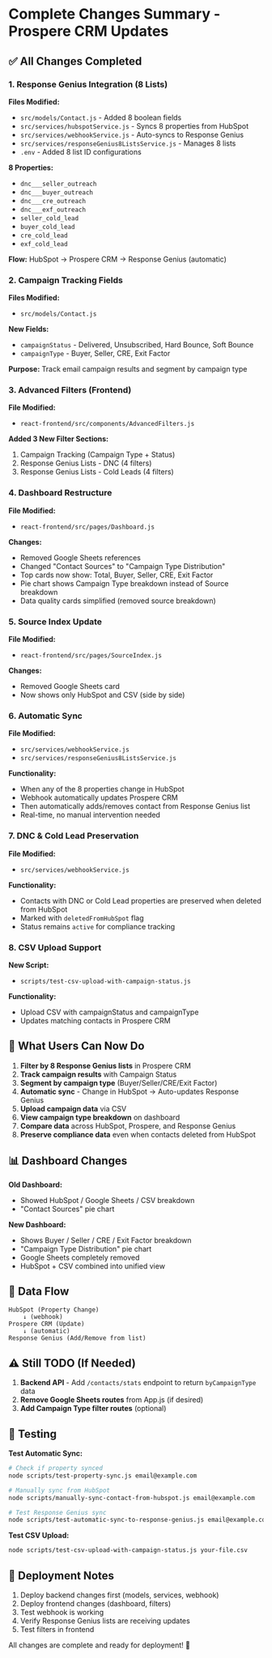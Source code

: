 # Complete Changes Summary - Prospere CRM Updates

## ✅ All Changes Completed

### 1. Response Genius Integration (8 Lists)
**Files Modified:**
- `src/models/Contact.js` - Added 8 boolean fields
- `src/services/hubspotService.js` - Syncs 8 properties from HubSpot
- `src/services/webhookService.js` - Auto-syncs to Response Genius
- `src/services/responseGenius8ListsService.js` - Manages 8 lists
- `.env` - Added 8 list ID configurations

**8 Properties:**
- `dnc___seller_outreach`
- `dnc___buyer_outreach`
- `dnc___cre_outreach`
- `dnc___exf_outreach`
- `seller_cold_lead`
- `buyer_cold_lead`
- `cre_cold_lead`
- `exf_cold_lead`

**Flow:** HubSpot → Prospere CRM → Response Genius (automatic)

### 2. Campaign Tracking Fields
**Files Modified:**
- `src/models/Contact.js`

**New Fields:**
- `campaignStatus` - Delivered, Unsubscribed, Hard Bounce, Soft Bounce
- `campaignType` - Buyer, Seller, CRE, Exit Factor

**Purpose:** Track email campaign results and segment by campaign type

### 3. Advanced Filters (Frontend)
**File Modified:**
- `react-frontend/src/components/AdvancedFilters.js`

**Added 3 New Filter Sections:**
1. Campaign Tracking (Campaign Type + Status)
2. Response Genius Lists - DNC (4 filters)
3. Response Genius Lists - Cold Leads (4 filters)

### 4. Dashboard Restructure
**File Modified:**
- `react-frontend/src/pages/Dashboard.js`

**Changes:**
- Removed Google Sheets references
- Changed "Contact Sources" to "Campaign Type Distribution"
- Top cards now show: Total, Buyer, Seller, CRE, Exit Factor
- Pie chart shows Campaign Type breakdown instead of Source breakdown
- Data quality cards simplified (removed source breakdown)

### 5. Source Index Update
**File Modified:**
- `react-frontend/src/pages/SourceIndex.js`

**Changes:**
- Removed Google Sheets card
- Now shows only HubSpot and CSV (side by side)

### 6. Automatic Sync
**File Modified:**
- `src/services/webhookService.js`
- `src/services/responseGenius8ListsService.js`

**Functionality:**
- When any of the 8 properties change in HubSpot
- Webhook automatically updates Prospere CRM
- Then automatically adds/removes contact from Response Genius list
- Real-time, no manual intervention needed

### 7. DNC & Cold Lead Preservation
**File Modified:**
- `src/services/webhookService.js`

**Functionality:**
- Contacts with DNC or Cold Lead properties are preserved when deleted from HubSpot
- Marked with `deletedFromHubSpot` flag
- Status remains `active` for compliance tracking

### 8. CSV Upload Support
**New Script:**
- `scripts/test-csv-upload-with-campaign-status.js`

**Functionality:**
- Upload CSV with campaignStatus and campaignType
- Updates matching contacts in Prospere CRM

## 🎯 What Users Can Now Do

1. **Filter by 8 Response Genius lists** in Prospere CRM
2. **Track campaign results** with Campaign Status
3. **Segment by campaign type** (Buyer/Seller/CRE/Exit Factor)
4. **Automatic sync** - Change in HubSpot → Auto-updates Response Genius
5. **Upload campaign data** via CSV
6. **View campaign type breakdown** on dashboard
7. **Compare data** across HubSpot, Prospere, and Response Genius
8. **Preserve compliance data** even when contacts deleted from HubSpot

## 📊 Dashboard Changes

**Old Dashboard:**
- Showed HubSpot / Google Sheets / CSV breakdown
- "Contact Sources" pie chart

**New Dashboard:**
- Shows Buyer / Seller / CRE / Exit Factor breakdown
- "Campaign Type Distribution" pie chart
- Google Sheets completely removed
- HubSpot + CSV combined into unified view

## 🔄 Data Flow

```
HubSpot (Property Change)
    ↓ (webhook)
Prospere CRM (Update)
    ↓ (automatic)
Response Genius (Add/Remove from list)
```

## ⚠️ Still TODO (If Needed)

1. **Backend API** - Add `/contacts/stats` endpoint to return `byCampaignType` data
2. **Remove Google Sheets routes** from App.js (if desired)
3. **Add Campaign Type filter routes** (optional)

## 🧪 Testing

**Test Automatic Sync:**
```bash
# Check if property synced
node scripts/test-property-sync.js email@example.com

# Manually sync from HubSpot
node scripts/manually-sync-contact-from-hubspot.js email@example.com

# Test Response Genius sync
node scripts/test-automatic-sync-to-response-genius.js email@example.com seller_cold_lead true
```

**Test CSV Upload:**
```bash
node scripts/test-csv-upload-with-campaign-status.js your-file.csv
```

## 📝 Deployment Notes

1. Deploy backend changes first (models, services, webhook)
2. Deploy frontend changes (dashboard, filters)
3. Test webhook is working
4. Verify Response Genius lists are receiving updates
5. Test filters in frontend

All changes are complete and ready for deployment! 🚀
